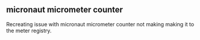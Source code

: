 ## micronaut micrometer counter

Recreating issue with micronaut micrometer counter not making making it to the meter registry.


